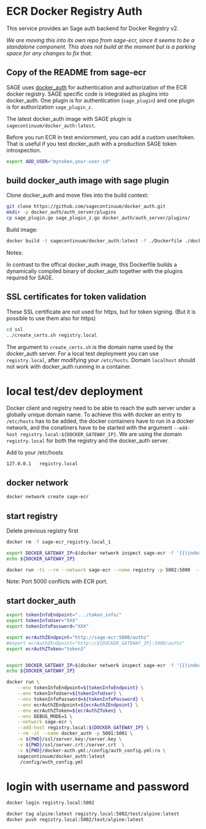 # ECR Docker Registry Auth

This service provides an Sage auth backend for Docker Registry v2.

_We are moving this into its own repo from sage-ecr, since it seems to be a standalone component. This does not build at the moment but is a parking space for any changes to fix that._

## Copy of the README from sage-ecr

SAGE uses [docker_auth](https://github.com/cesanta/docker_auth) for authentication and authorization of the ECR docker registry. SAGE specific code is integrated as plugins into docker_auth. One plugin is for authentication (`sage_plugin`) and one plugin is for authorization `sage_plugin_z`.

The latest docker_auth image with SAGE plugin is `sagecontinuum/docker_auth:latest`.


Before you run ECR in test enviornment, you can add a custom user/token. That is useful if you test docker_auth with a production SAGE token introspection.
```bash
export ADD_USER="mytoken,your-user-id"
```


## build docker_auth image with sage plugin


Clone docker_auth and move files into the build context:
```bash
git clone https://github.com/sagecontinuum/docker_auth.git
mkdir -p docker_auth/auth_server/plugins
cp sage_plugin.go sage_plugin_z.go docker_auth/auth_server/plugins/
```

Build image:
```bash
docker build -t sagecontinuum/docker_auth:latest -f ./Dockerfile ./docker_auth/
```

Notes:

In contrast to the offical docker_auth image, this Dockerfile builds a dynamically compiled binary of docker_auth together with the plugins required for SAGE.



## SSL certificates for token validation
These SSL certificate are not used for https, but for token signing. (But it is possible to use them also for https)
```bash
cd ssl
../create_certs.sh registry.local
```

The argument to `create_certs.sh` is the domain name used by the docker_auth server. For a local test deployment you can use `registry.local`, after modifying your `/etc/hosts`. Domain `localhost` should not work with docker_auth running in a container.



# local test/dev deployment
Docker client and registry need to be able to reach the auth server under a globally unique domain name. To achieve this with docker an entry to `/etc/hosts` has to be added, the docker containers have to run in a docker network, and the conatiners have to be started with the argument `--add-host registry.local:${DOCKER_GATEWAY_IP}`. We are using the domain `registry.local` for both the registry and the docker_auth server.

Add to your /etc/hosts
```test
127.0.0.1	registry.local
```

## docker network

```bash
docker network create sage-ecr
```


## start registry
Delete previous registry first
```bash
docker rm -f sage-ecr_registry.local_1

export DOCKER_GATEWAY_IP=$(docker network inspect sage-ecr -f '{{(index .IPAM.Config 0).Gateway}}')
echo ${DOCKER_GATEWAY_IP}

docker run -ti --rm --network sage-ecr --name registry -p 5002:5000  --add-host registry.local:${DOCKER_GATEWAY_IP}  -v ${PWD}/registry.conf:/etc/docker/registry/config.yml -v ${PWD}/ssl/server.crt:/server.crt registry:2
```
Note: Port 5000 conflicts with ECR port.


## start docker_auth

```bash
export tokenInfoEndpoint=".../token_info/"
export tokenInfoUser="XXX"
export tokenInfoPassword="XXX"

export ecrAuthZEndpoint="http://sage-ecr:5000/authz"
#export ecrAuthZEndpoint="http://${DOCKER_GATEWAY_IP}:5000/authz"
export ecrAuthZToken="token3"


export DOCKER_GATEWAY_IP=$(docker network inspect sage-ecr -f '{{(index .IPAM.Config 0).Gateway}}')
echo ${DOCKER_GATEWAY_IP}

docker run \
    --env tokenInfoEndpoint=${tokenInfoEndpoint} \
    --env tokenInfoUser=${tokenInfoUser} \
    --env tokenInfoPassword=${tokenInfoPassword} \
    --env ecrAuthZEndpoint=${ecrAuthZEndpoint} \
    --env ecrAuthZToken=${ecrAuthZToken} \
    --env DEBUG_MODE=1 \
    --network sage-ecr \
    --add-host registry.local:${DOCKER_GATEWAY_IP} \
    --rm -it --name docker_auth -p 5001:5001 \
    -v ${PWD}/ssl/server.key:/server.key \
    -v ${PWD}/ssl/server.crt:/server.crt  \
    -v ${PWD}/docker-auth.yml:/config/auth_config.yml:ro \
    sagecontinuum/docker_auth:latest
     /config/auth_config.yml

```

# login with username and password

```bash
docker login registry.local:5002

docker tag alpine:latest registry.local:5002/test/alpine:latest
docker push registry.local:5002/test/alpine:latest
```